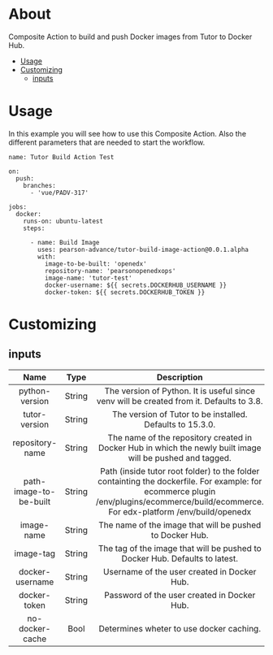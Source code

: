 # About

Composite Action to build and push Docker images from Tutor to Docker Hub.

-   [Usage](https://github.com/Pearson-Advance/tutor-build-image-action#usage)
-   [Customizing](https://github.com/Pearson-Advance/tutor-build-image-action#customizing)
    -   [inputs](https://github.com/Pearson-Advance/tutor-build-image-action#inputs)

# Usage

In this example you will see how to use this Composite Action. Also the different parameters that are
needed to start the workflow.

```
name: Tutor Build Action Test

on:
  push:
    branches:
      - 'vue/PADV-317'

jobs:
  docker:
    runs-on: ubuntu-latest
    steps:

      - name: Build Image
        uses: pearson-advance/tutor-build-image-action@0.0.1.alpha
        with:
          image-to-be-built: 'openedx'
          repository-name: 'pearsonopenedxops'
          image-name: 'tutor-test'
          docker-username: ${{ secrets.DOCKERHUB_USERNAME }}
          docker-token: ${{ secrets.DOCKERHUB_TOKEN }}
```

# Customizing

## inputs

|      **Name**     | **Type** |                                               **Description**                                              |
|:-----------------:|:--------:|:----------------------------------------------------------------------------------------------------------:|
| python-version    | String   | The version of Python. It is useful since venv will be created from it. Defaults to 3.8.                   |
| tutor-version     | String   | The version of Tutor to be installed. Defaults to 15.3.0.                                                  |
| repository-name   | String   | The name of the repository created in Docker Hub in which the newly built image will be pushed and tagged. |
| path-image-to-be-built   | String   | Path (inside tutor root folder) to the folder containting the dockerfile. For example: for ecommerce plugin /env/plugins/ecommerce/build/ecommerce. For edx-platform /env/build/openedx|
| image-name        | String   | The name of the image that will be pushed to Docker Hub.                                                   |
| image-tag         | String   | The tag of the image that will be pushed to Docker Hub. Defaults to latest.                                |
| docker-username   | String   | Username of the user created in Docker Hub.                                                                |
| docker-token      | String   | Password of the user created in Docker Hub.                                                                |
| no-docker-cache   | Bool     | Determines wheter to use docker caching.                                                                   |
